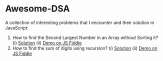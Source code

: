 # Awesome-DSA

A collection of interesting problems that I encounter and their solution in JavaScript:
1. How to find the Second Largest Number in an Array without Sorting it? 
  (i)  [Solution](https://github.com/kirtijalan/Awesome-DSA/blob/master/SecondLargestNumber.js)
  (ii) [Demo on JS Fiddle](https://jsfiddle.net/kirtijalan/6cf7a4ny/1/)
2. How to find the sum of digits using recursion? 
  (i)  [Solution](https://github.com/kirtijalan/Awesome-DSA/blob/master/SumOfDigitsWithRecursion.js)
  (ii) [Demo on JS Fiddle](https://jsfiddle.net/kirtijalan/pagh3nr8/)
